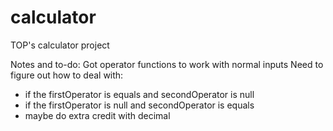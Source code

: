# calculator

TOP's calculator project

Notes and to-do:
Got operator functions to work with normal inputs
Need to figure out how to deal with:

- if the firstOperator is equals and secondOperator is null
- if the firstOperator is null and secondOperator is equals
- maybe do extra credit with decimal
